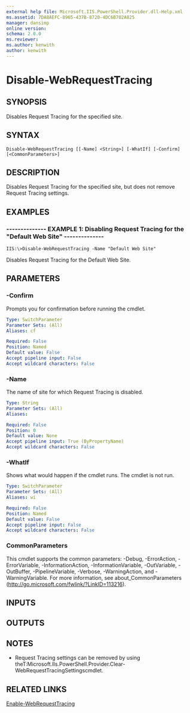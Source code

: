 ```yaml
---
external help file: Microsoft.IIS.PowerShell.Provider.dll-Help.xml
ms.assetid: 7DA8AEFC-8965-437B-8720-4DC6B702A825
manager: dansimp
online version: 
schema: 2.0.0
ms.reviewer:
ms.author: kenwith
author: kenwith
---
```


# Disable-WebRequestTracing

## SYNOPSIS
Disables Request Tracing for the specified site.

## SYNTAX

```
Disable-WebRequestTracing [[-Name] <String>] [-WhatIf] [-Confirm] [<CommonParameters>]
```

## DESCRIPTION
Disables Request Tracing for the specified site, but does not remove Request Tracing settings.

## EXAMPLES

### -------------- EXAMPLE 1: Disabling Request Tracing for the "Default Web Site" --------------
```
IIS:\>Disable-WebRequestTracing -Name "Default Web Site"
```

Disables Request Tracing for the Default Web Site.

## PARAMETERS

### -Confirm
Prompts you for confirmation before running the cmdlet.

```yaml
Type: SwitchParameter
Parameter Sets: (All)
Aliases: cf

Required: False
Position: Named
Default value: False
Accept pipeline input: False
Accept wildcard characters: False
```

### -Name
The name of site for which Request Tracing is disabled.

```yaml
Type: String
Parameter Sets: (All)
Aliases: 

Required: False
Position: 0
Default value: None
Accept pipeline input: True (ByPropertyName)
Accept wildcard characters: False
```

### -WhatIf
Shows what would happen if the cmdlet runs.
The cmdlet is not run.

```yaml
Type: SwitchParameter
Parameter Sets: (All)
Aliases: wi

Required: False
Position: Named
Default value: False
Accept pipeline input: False
Accept wildcard characters: False
```

### CommonParameters
This cmdlet supports the common parameters: -Debug, -ErrorAction, -ErrorVariable, -InformationAction, -InformationVariable, -OutVariable, -OutBuffer, -PipelineVariable, -Verbose, -WarningAction, and -WarningVariable. For more information, see about_CommonParameters (http://go.microsoft.com/fwlink/?LinkID=113216).

## INPUTS

## OUTPUTS

## NOTES
* Request Tracing settings can be removed by using theT:Microsoft.IIs.PowerShell.Provider.Clear-WebRequestTracingSettingscmdlet.

## RELATED LINKS

[Enable-WebRequestTracing](./Enable-WebRequestTracing.md)
